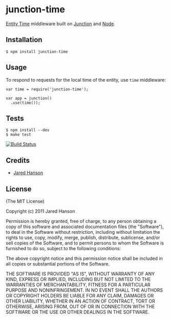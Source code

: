 # junction-time

[Entity Time](http://xmpp.org/extensions/xep-0202.html) middleware built on [Junction](http://github.com/jaredhanson/junction)
and [Node](http://nodejs.org).

## Installation

    $ npm install junction-time

## Usage

To respond to requests for the local time of the entity, use `time` middleware:

    var time = require('junction-time');

    var app = junction()
      .use(time());

## Tests

    $ npm install --dev
    $ make test

[![Build Status](https://secure.travis-ci.org/jaredhanson/junction-time.png)](http://travis-ci.org/jaredhanson/junction-time)

## Credits

  - [Jared Hanson](http://github.com/jaredhanson)

## License

(The MIT License)

Copyright (c) 2011 Jared Hanson

Permission is hereby granted, free of charge, to any person obtaining a copy of
this software and associated documentation files (the "Software"), to deal in
the Software without restriction, including without limitation the rights to
use, copy, modify, merge, publish, distribute, sublicense, and/or sell copies of
the Software, and to permit persons to whom the Software is furnished to do so,
subject to the following conditions:

The above copyright notice and this permission notice shall be included in all
copies or substantial portions of the Software.

THE SOFTWARE IS PROVIDED "AS IS", WITHOUT WARRANTY OF ANY KIND, EXPRESS OR
IMPLIED, INCLUDING BUT NOT LIMITED TO THE WARRANTIES OF MERCHANTABILITY, FITNESS
FOR A PARTICULAR PURPOSE AND NONINFRINGEMENT. IN NO EVENT SHALL THE AUTHORS OR
COPYRIGHT HOLDERS BE LIABLE FOR ANY CLAIM, DAMAGES OR OTHER LIABILITY, WHETHER
IN AN ACTION OF CONTRACT, TORT OR OTHERWISE, ARISING FROM, OUT OF OR IN
CONNECTION WITH THE SOFTWARE OR THE USE OR OTHER DEALINGS IN THE SOFTWARE.
